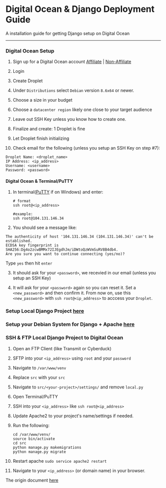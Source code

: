 # Digital Ocean & Django Deployment Guide

A installation guide for getting Django setup on Digital Ocean

----------



### Digital Ocean Setup
1. Sign up for a Digital Ocean account [Affiliate](https://kirr.co/l8v1n1) | [Non-Affiliate](https://www.digitalocean.com/)

2. Login

3. Create Droplet

4. Under `Distributions` select `Debian` version `8.6x64` or newer.

5. Choose a size in your budget

6. Choose a `datacenter region` likely one close to your target audience

7. Leave out SSH Key unless you know how to create one.

8. Finalize and create: 1 Droplet is fine

9. Let Droplet finish initializing

10. Check email for the following (unless you setup an SSH Key on step #7):

```
Droplet Name: <droplet_name>
IP Address: <ip_address>
Username: <username>
Password: <password>
``` 


#### Digital Ocean & Terminal/PuTTY

1. In terminal([PuTTY](http://www.putty.org/) if on Windows) and enter:
     ```
     # format
     ssh root@<ip_address>

     #example:
     ssh root@104.131.146.34
     ```

2. You should see a message like:
```
The authenticity of host '104.131.146.34 (104.131.146.34)' can't be established.
ECDSA key fingerprint is SHA256:Dg4o2zcwBMMx72IJEgdhJm/iDWtoQzWVmSuRV8B4db4.
Are you sure you want to continue connecting (yes/no)?   
```
Type `yes` then hit `enter`

3. It should ask for your `<password>`, we recevied in our email (unless you setup an SSH Key)

4. It will ask for your `<password>` again so you can reset it. Set a `<new_password>` and then confirm it. From now on, use this `<new_password>` with `ssh root@<ip_address>` to acccess your `Droplet`.
 


### Setup Local Django Project [here](./Create_a_Local_Django_Project.md)

### Setup your Debian System for Django + Apache [here](./Debian_Install_Django_Apache2.md)

### SSH & FTP Local Django Project to Digital Ocean

1. Open an FTP Client (like Transmit or Cyberduck)

2. SFTP into your `<ip_address>` using `root` and your `password`

3. Navigate to `/var/www/venv`

4. Replace `src` with your `src`

5. Navigate to `src/<your-project>/settings/` and remove `local.py`

6. Open Terminal/PuTTY

7. SSH into your `<ip_address>` like `ssh root@<ip_address>` 

8. Update Apache2 to your project's name/settings if needed.

9. Run the following:
     ```
     cd /var/www/venv/
     source bin/activate
     cd src
     python manage.py makemigrations
     python manage.py migrate
     ```
10. Restart apache `sudo service apache2 restart`

11. Navigate to your `<ip_address>` (or domain name) in your browser.
    

The origin document [here](https://github.com/codingforentrepreneurs/Guides/blob/master/all/Heroku_Django_Deployment_Guide.md)